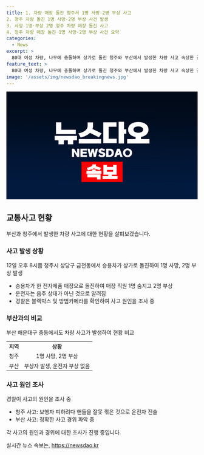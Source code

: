 ```yaml
---
title: 1. 차량 매장 돌진 청주서 1명 사망·2명 부상 사고
2. 청주 차량 돌진 1명 사망·2명 부상 사건 발생
3. 사망 1명·부상 2명 청주 차량 매장 돌진 사고
4. 청주 차량 매장 돌진 1명 사망·2명 부상 사건 요약
categories:
  - News
excerpt: >
  80대 여성 차량, 나무에 충돌하며 상가로 돌진 청주와 부산에서 발생한 차량 사고 속상한 결론과 경찰의 조사 진행 상황을 보고하고 있다. 청주에서는 1명이 사망하고 2명이 다쳤으며, 운전자는 음주 상태가 아니라고 밝혀졌다. 부산에서는 80대 여성이 운전하는 승용차가 공원 산책로의 나무를 들이받았으나 부산경찰청은 운전자가 음주 상태가 아니었다고 밝혔다. 사고 원인에 대한 정확한 조사가 진행 중이다. (150자)
feature_text: >
  80대 여성 차량, 나무에 충돌하며 상가로 돌진 청주와 부산에서 발생한 차량 사고 속상한 결론과 경찰의 조사 진행 상황을 보고하고 있다. 청주에서는 1명이 사망하고 2명이 다쳤으며, 운전자는 음주 상태가 아니라고 밝혀졌다. 부산에서는 80대 여성이 운전하는 승용차가 공원 산책로의 나무를 들이받았으나 부산경찰청은 운전자가 음주 상태가 아니었다고 밝혔다. 사고 원인에 대한 정확한 조사가 진행 중이다. (150자)
image: '/assets/img/newsdao_breakingnews.jpg'
---
```


<p><img src="/assets/img/newsdao_breakingnews.jpg" alt="implanttips 속보" /></p>

<h2 data-ke-size="size26">교통사고 현황</h2>

<p data-ke-size="size16">부산과 청주에서 발생한 차량 사고에 대한 현황을 살펴보겠습니다.</p>

<h3>사고 발생 상황</h3>

<p data-ke-size="size16">12일 오후 8시쯤 청주시 상당구 금천동에서 승용차가 상가로 돌진하여 1명 사망, 2명 부상 발생</p>

<ul>
    <li>승용차가 한 전자제품 매장으로 돌진하여 매장 직원 1명 숨지고 2명 부상</li>
    <li>운전자는 음주 상태가 아닌 것으로 알려짐</li>
    <li>경찰은 블랙박스 및 방범카메라를 확인하여 사고 원인을 조사 중</li>
</ul>

<h3>부산과의 비교</h3>

<p data-ke-size="size16">부산 해운대구 중동에서도 차량 사고가 발생하여 현황 비교</p>

<table>
    <tr>
        <td style="text-align: center; height: 17px;"><b>지역</b></td>
        <td style="text-align: center; height: 17px;"><b>상황</b></td>
    </tr>
    <tr>
        <td style="text-align: center; height: 17px;">청주</td>
        <td style="text-align: center; height: 17px;">1명 사망, 2명 부상</td>
    </tr>
    <tr>
        <td style="text-align: center; height: 17px;">부산</td>
        <td style="text-align: center; height: 17px;">부상자 발생, 운전자 부상 없음</td>
    </tr>
</table>

<h3>사고 원인 조사</h3>

<p data-ke-size="size16">경찰이 사고의 원인을 조사 중</p>

<ul>
    <li>청주 사고: 보행자 피하려다 핸들을 잘못 꺾은 것으로 운전자 진술</li>
    <li>부산 사고: 정확한 사고 경위 파악 중</li>
</ul>

<p data-ke-size="size16">각 사고의 원인과 경위에 대한 조사가 진행 중입니다.</p>
실시간 뉴스 속보는, <a href="https://newsdao.kr" rel="dofollow">https://newsdao.kr</a>


